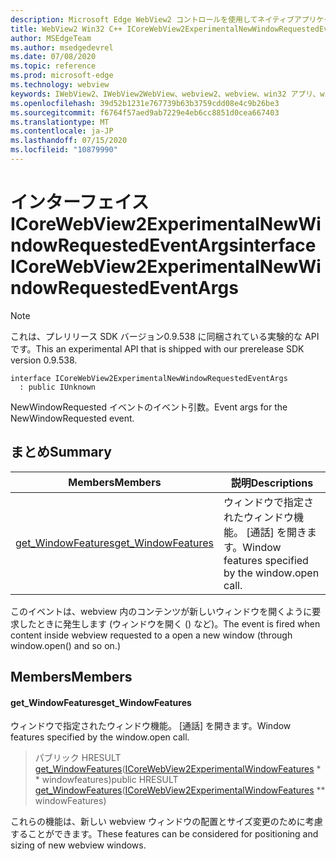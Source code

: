 ```yaml
---
description: Microsoft Edge WebView2 コントロールを使用してネイティブアプリケーションに web 技術 (HTML、CSS、JavaScript) を埋め込む
title: WebView2 Win32 C++ ICoreWebView2ExperimentalNewWindowRequestedEventArgs
author: MSEdgeTeam
ms.author: msedgedevrel
ms.date: 07/08/2020
ms.topic: reference
ms.prod: microsoft-edge
ms.technology: webview
keywords: IWebView2、IWebView2WebView、webview2、webview、win32 アプリ、win32、edge、ICoreWebView2、ICoreWebView2Controller、browser control、edge html、ICoreWebView2ExperimentalNewWindowRequestedEventArgs
ms.openlocfilehash: 39d52b1231e767739b63b3759cdd08e4c9b26be3
ms.sourcegitcommit: f6764f57aed9ab7229e4eb6cc8851d0cea667403
ms.translationtype: MT
ms.contentlocale: ja-JP
ms.lasthandoff: 07/15/2020
ms.locfileid: "10879990"
---
```

# <span data-ttu-id="71bd6-104">インターフェイス ICoreWebView2ExperimentalNewWindowRequestedEventArgs</span><span class="sxs-lookup"><span data-stu-id="71bd6-104">interface ICoreWebView2ExperimentalNewWindowRequestedEventArgs</span></span> 

> [!NOTE]
> <span data-ttu-id="71bd6-105">これは、プレリリース SDK バージョン0.9.538 に同梱されている実験的な API です。</span><span class="sxs-lookup"><span data-stu-id="71bd6-105">This an experimental API that is shipped with our prerelease SDK version 0.9.538.</span></span>

```
interface ICoreWebView2ExperimentalNewWindowRequestedEventArgs
  : public IUnknown
```

<span data-ttu-id="71bd6-106">NewWindowRequested イベントのイベント引数。</span><span class="sxs-lookup"><span data-stu-id="71bd6-106">Event args for the NewWindowRequested event.</span></span>

## <span data-ttu-id="71bd6-107">まとめ</span><span class="sxs-lookup"><span data-stu-id="71bd6-107">Summary</span></span>

 <span data-ttu-id="71bd6-108">Members</span><span class="sxs-lookup"><span data-stu-id="71bd6-108">Members</span></span>                        | <span data-ttu-id="71bd6-109">説明</span><span class="sxs-lookup"><span data-stu-id="71bd6-109">Descriptions</span></span>
--------------------------------|---------------------------------------------
[<span data-ttu-id="71bd6-110">get_WindowFeatures</span><span class="sxs-lookup"><span data-stu-id="71bd6-110">get_WindowFeatures</span></span>](#get_windowfeatures) | <span data-ttu-id="71bd6-111">ウィンドウで指定されたウィンドウ機能。 [通話] を開きます。</span><span class="sxs-lookup"><span data-stu-id="71bd6-111">Window features specified by the window.open call.</span></span>

<span data-ttu-id="71bd6-112">このイベントは、webview 内のコンテンツが新しいウィンドウを開くように要求したときに発生します (ウィンドウを開く () など)。</span><span class="sxs-lookup"><span data-stu-id="71bd6-112">The event is fired when content inside webview requested to a open a new window (through window.open() and so on.)</span></span>

## <span data-ttu-id="71bd6-113">Members</span><span class="sxs-lookup"><span data-stu-id="71bd6-113">Members</span></span>

#### <span data-ttu-id="71bd6-114">get_WindowFeatures</span><span class="sxs-lookup"><span data-stu-id="71bd6-114">get_WindowFeatures</span></span> 

<span data-ttu-id="71bd6-115">ウィンドウで指定されたウィンドウ機能。 [通話] を開きます。</span><span class="sxs-lookup"><span data-stu-id="71bd6-115">Window features specified by the window.open call.</span></span>

> <span data-ttu-id="71bd6-116">パブリック HRESULT [get_WindowFeatures](#get_windowfeatures)([ICoreWebView2ExperimentalWindowFeatures](icorewebview2experimentalwindowfeatures.md) \* \* windowfeatures)</span><span class="sxs-lookup"><span data-stu-id="71bd6-116">public HRESULT [get_WindowFeatures](#get_windowfeatures)([ICoreWebView2ExperimentalWindowFeatures](icorewebview2experimentalwindowfeatures.md) \*\* windowFeatures)</span></span>

<span data-ttu-id="71bd6-117">これらの機能は、新しい webview ウィンドウの配置とサイズ変更のために考慮することができます。</span><span class="sxs-lookup"><span data-stu-id="71bd6-117">These features can be considered for positioning and sizing of new webview windows.</span></span>

